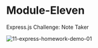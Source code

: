 # Module-Eleven
Express.js Challenge: Note Taker

![11-express-homework-demo-01](https://user-images.githubusercontent.com/108376982/190543283-0b295c18-2217-466d-8e82-cec3bc602757.png)

